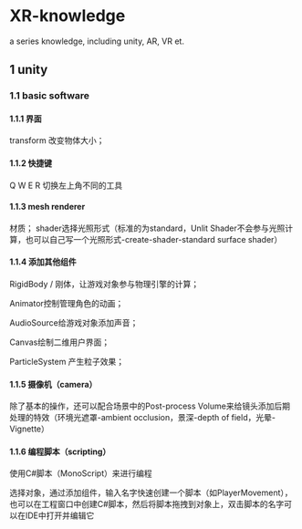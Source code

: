 # XR-knowledge
a series knowledge, including unity, AR, VR et.

## 1 unity 
### 1.1 basic software
#### 1.1.1 界面
transform 改变物体大小；
#### 1.1.2 快捷键
Q W E R 切换左上角不同的工具
#### 1.1.3 mesh renderer
材质；
shader选择光照形式（标准的为standard，Unlit Shader不会参与光照计算，也可以自己写一个光照形式-create-shader-standard surface shader）
#### 1.1.4 添加其他组件
RigidBody / 刚体，让游戏对象参与物理引擎的计算；

Animator控制管理角色的动画；

AudioSource给游戏对象添加声音；

Canvas绘制二维用户界面；

ParticleSystem 产生粒子效果；
#### 1.1.5 摄像机（camera）
除了基本的操作，还可以配合场景中的Post-process Volume来给镜头添加后期处理的特效（环境光遮罩-ambient occlusion，景深-depth of field，光晕-Vignette）
#### 1.1.6 编程脚本（scripting）
使用C#脚本（MonoScript）来进行编程

选择对象，通过添加组件，输入名字快速创建一个脚本（如PlayerMovement），也可以在工程窗口中创建C#脚本，然后将脚本拖拽到对象上，双击脚本的名字可以在IDE中打开并编辑它
